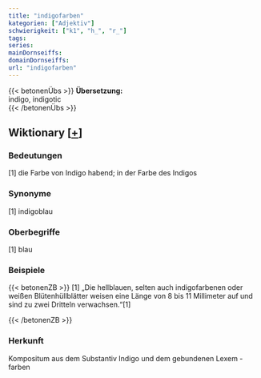 ```yaml
---
title: "indigofarben"
kategorien: ["Adjektiv"]
schwierigkeit: ["k1", "h_", "r_"]
tags:
series:
mainDornseiffs:
domainDornseiffs:
url: "indigofarben"
---
```


{{< betonenÜbs >}}
**Übersetzung:**  
indigo, indigotic  
{{< /betonenÜbs >}}

## Wiktionary [[+](https://de.wiktionary.org/wiki/indigofarben)]

### Bedeutungen
[1] die Farbe von Indigo habend; in der Farbe des Indigos  

### Synonyme
[1] indigoblau  

### Oberbegriffe
[1] blau  

### Beispiele
{{< betonenZB >}}
[1] „Die hellblauen, selten auch indigofarbenen oder weißen Blütenhüllblätter weisen eine Länge von 8 bis 11 Millimeter auf und sind zu zwei Dritteln verwachsen.“[1]  

{{< /betonenZB >}}
### Herkunft
Kompositum aus dem Substantiv Indigo und dem gebundenen Lexem -farben  



